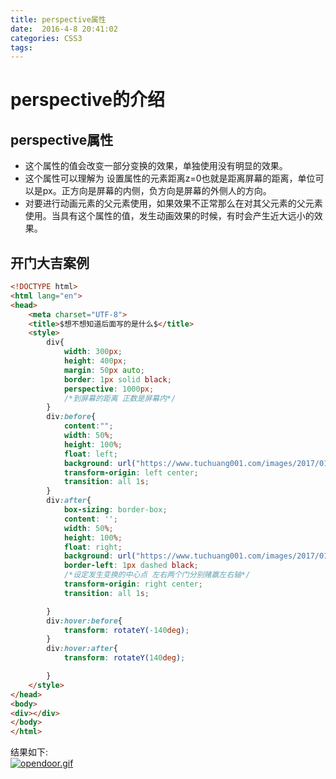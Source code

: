 ```yaml
---
title: perspective属性  
date:  2016-4-8 20:41:02  
categories: CSS3
tags: 
---
```

# perspective的介绍
## perspective属性
* 这个属性的值会改变一部分变换的效果，单独使用没有明显的效果。
* 这个属性可以理解为 设置属性的元素距离z=0也就是距离屏幕的距离，单位可以是px。正方向是屏幕的内侧，负方向是屏幕的外侧人的方向。
* 对要进行动画元素的父元素使用，如果效果不正常那么在对其父元素的父元素使用。当具有这个属性的值，发生动画效果的时候，有时会产生近大远小的效果。
<!--more-->
## 开门大吉案例
```html
<!DOCTYPE html>
<html lang="en">
<head>
    <meta charset="UTF-8">
    <title>$想不想知道后面写的是什么$</title>
    <style>
        div{
            width: 300px;
            height: 400px;
            margin: 50px auto;
            border: 1px solid black;
            perspective: 1000px;
            /*到屏幕的距离 正数是屏幕内*/
        }
        div:before{
            content:"";
            width: 50%;
            height: 100%;
            float: left;
            background: url("https://www.tuchuang001.com/images/2017/01/30/door.jpg");
            transform-origin: left center;
            transition: all 1s;
        }
        div:after{
            box-sizing: border-box;
            content: '';
            width: 50%;
            height: 100%;
            float: right;
            background: url("https://www.tuchuang001.com/images/2017/01/30/door.jpg");
            border-left: 1px dashed black;
            /*设定发生变换的中心点 左右两个门分别赌赢左右轴*/
            transform-origin: right center;
            transition: all 1s;

        }
        div:hover:before{
            transform: rotateY(-140deg);
        }
        div:hover:after{
            transform: rotateY(140deg);

        }
    </style>
</head>
<body>
<div></div>
</body>
</html>
```
结果如下:</br>
[![opendoor.gif](https://www.tuchuang001.com/images/2017/01/30/opendoor.gif)](https://www.tuchuang001.com/image/H2zuE)

